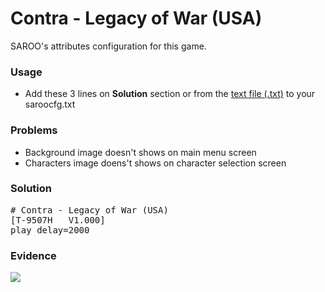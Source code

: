 # Contra - Legacy of War (USA)

SAROO's attributes configuration for this game.

### Usage

- Add these 3 lines on **Solution** section or from the [text file (.txt)](./config.txt) to your saroocfg.txt

### Problems

- Background image doesn't shows on main menu screen
- Characters image doens't shows on character selection screen

### Solution

<pre># Contra - Legacy of War (USA)
[T-9507H   V1.000]
play_delay=2000</pre>

### Evidence

[![](https://img.youtube.com/vi/PzwIb63JnI4/0.jpg)](https://youtu.be/PzwIb63JnI4)
